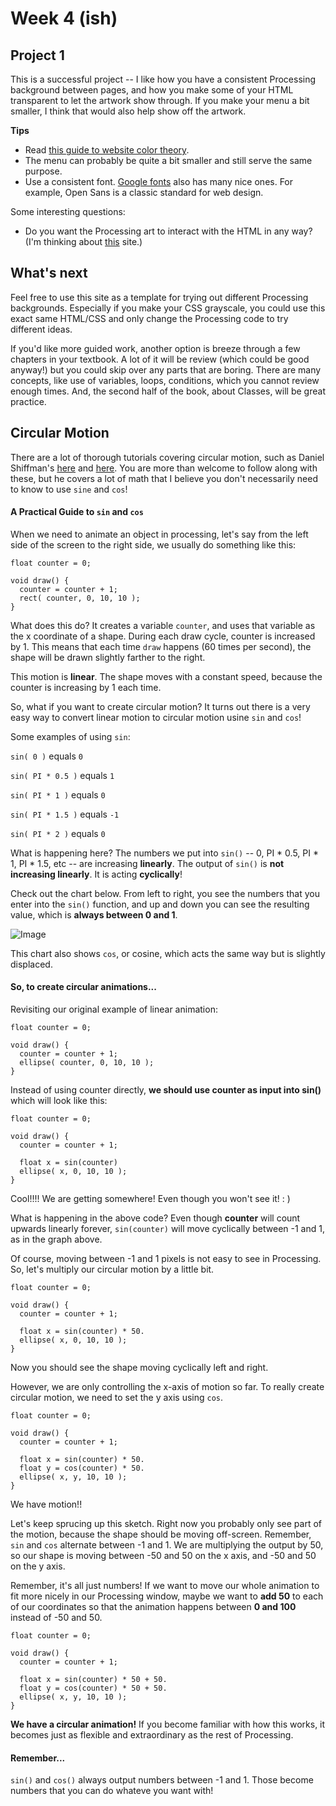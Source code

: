 # Week 4 (ish)

## Project 1

This is a successful project -- I like how you have a consistent Processing background between pages, and how you make some of your HTML transparent to let the artwork show through. If you make your menu a bit smaller, I think that would also help show off the artwork.

**Tips**

- Read [this guide to website color theory](http://webdesign.tutsplus.com/tutorials/6-beginner-safety-first-color-guidelines-for-the-web--cms-21462).
- The menu can probably be quite a bit smaller and still serve the same purpose.
- Use a consistent font. [Google fonts](https://www.google.com/fonts) also has many nice ones. For example, Open Sans is a classic standard for web design.

Some interesting questions:

- Do you want the Processing art to interact with the HTML in any way? (I'm thinking about [this](http://funktion.fm/#contact) site.)

## What's next

Feel free to use this site as a template for trying out different Processing backgrounds. Especially if you make your CSS grayscale, you could use this exact same HTML/CSS and only change the Processing code to try different ideas.

If you'd like more guided work, another option is breeze through a few chapters in your textbook. A lot of it will be review (which could be good anyway!) but you could skip over any parts that are boring. There are many concepts, like use of variables, loops, conditions, which you cannot review enough times. And, the second half of the book, about Classes, will be great practice.

## Circular Motion

There are a lot of thorough tutorials covering circular motion, such as Daniel Shiffman's [here](https://www.youtube.com/watch?v=qMq-zd6hguc&list=PLRqwX-V7Uu6bR4BcLjHHTopXItSjRA7yG&index=1) and [here](https://www.youtube.com/watch?v=znOBmOrtz_M&list=PLRqwX-V7Uu6bR4BcLjHHTopXItSjRA7yG&index=2). You are more than welcome to follow along with these, but he covers a lot of math that I believe you don't necessarily need to know to use `sine` and `cos`!

#### A Practical Guide to `sin` and `cos`

When we need to animate an object in processing, let's say from the left side of the screen to the right side, we usually do something like this:

```
float counter = 0;

void draw() {
  counter = counter + 1;
  rect( counter, 0, 10, 10 );
}
```

What does this do? It creates a variable `counter`, and uses that variable as the x coordinate of a shape. During each draw cycle, counter is increased by 1. This means that each time `draw` happens (60 times per second), the shape will be drawn slightly farther to the right. 

This motion is **linear**. The shape moves with a constant speed, because the counter is increasing by 1 each time.

So, what if you want to create circular motion? It turns out there is a very easy way to convert linear motion to circular motion usine `sin` and `cos`!

Some examples of using `sin`:

`sin( 0 )` equals `0`

`sin( PI * 0.5 )` equals `1`

`sin( PI * 1 )` equals `0`

`sin( PI * 1.5 )` equals `-1`

`sin( PI * 2 )` equals `0`

What is happening here? The numbers we put into `sin()` -- 0, PI * 0.5, PI * 1, PI * 1.5, etc -- are increasing **linearly**. The output of `sin()` is **not increasing linearly**. It is acting **cyclically**! 

Check out the chart below. From left to right, you see the numbers that you enter into the `sin()` function, and up and down you can see the resulting value, which is **always between 0 and 1**.

![Image](https://upload.wikimedia.org/wikipedia/commons/thumb/7/71/Sine_cosine_one_period.svg/2000px-Sine_cosine_one_period.svg.png)

This chart also shows `cos`, or cosine, which acts the same way but is slightly displaced. 

#### So, to create circular animations...

Revisiting our original example of linear animation:

```
float counter = 0;

void draw() {
  counter = counter + 1;
  ellipse( counter, 0, 10, 10 );
}
```

Instead of using counter directly, **we should use counter as input into sin()** which will look like this:

```
float counter = 0;

void draw() {
  counter = counter + 1;
  
  float x = sin(counter)
  ellipse( x, 0, 10, 10 );
}
```

Cool!!!! We are getting somewhere! Even though you won't see it! : )

What is happening in the above code? Even though **counter** will count upwards linearly forever, `sin(counter)` will move cyclically between -1 and 1, as in the graph above.

Of course, moving between -1 and 1 pixels is not easy to see in Processing. So, let's multiply our circular motion by a little bit.

```
float counter = 0;

void draw() {
  counter = counter + 1;
  
  float x = sin(counter) * 50.
  ellipse( x, 0, 10, 10 );
}
```

Now you should see the shape moving cyclically left and right.

However, we are only controlling the x-axis of motion so far. To really create circular motion, we need to set the y axis using `cos`.

```
float counter = 0;

void draw() {
  counter = counter + 1;
  
  float x = sin(counter) * 50.
  float y = cos(counter) * 50.
  ellipse( x, y, 10, 10 );
}
```

We have motion!! 

Let's keep sprucing up this sketch. Right now you probably only see part of the motion, because the shape should be moving off-screen. Remember, `sin` and `cos` alternate between -1 and 1. We are multiplying the output by 50, so our shape is moving between -50 and 50 on the x axis, and -50 and 50 on the y axis.

Remember, it's all just numbers! If we want to move our whole animation to fit more nicely in our Processing window, maybe we want to **add 50** to each of our coordinates so that the animation happens between **0 and 100** instead of -50 and 50.

```
float counter = 0;

void draw() {
  counter = counter + 1;
  
  float x = sin(counter) * 50 + 50.
  float y = cos(counter) * 50 + 50.
  ellipse( x, y, 10, 10 );
}
```

**We have a circular animation!** If you become familiar with how this works, it becomes just as flexible and extraordinary as the rest of Processing. 

#### Remember...

`sin()` and `cos()` always output numbers between -1 and 1. Those become numbers that you can do whateve you want with!


